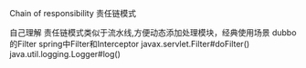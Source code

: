 Chain of responsibility 责任链模式

自己理解
责任链模式类似于流水线,方便动态添加处理模块，经典使用场景
dubbo的Filter spring中Filter和Interceptor
javax.servlet.Filter#doFilter()
java.util.logging.Logger#log()




